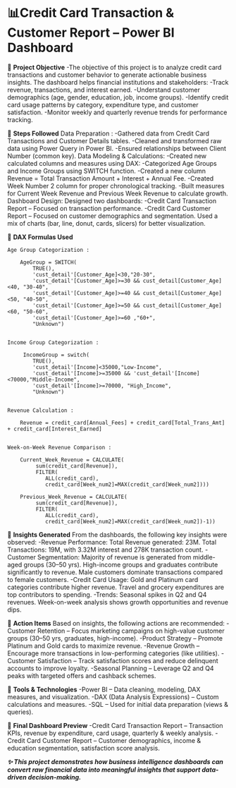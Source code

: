 # 📊Credit Card Transaction & Customer Report – Power BI Dashboard

🔹 **Project Objective**
	-The objective of this project is to analyze credit card transactions and customer behavior to generate actionable business insights. The dashboard helps financial institutions and stakeholders:
	-Track revenue, transactions, and interest earned.
	-Understand customer demographics (age, gender, education, job, income groups).
	-Identify credit card usage patterns by category, expenditure type, and customer satisfaction.
	-Monitor weekly and quarterly revenue trends for performance tracking.

🔹 **Steps Followed**
	Data Preparation :
		-Gathered data from Credit Card Transactions and Customer Details tables.
		-Cleaned and transformed raw data using Power Query in Power BI.
		-Ensured relationships between Client Number (common key).
	Data Modeling & Calculations:
		-Created new calculated columns and measures using DAX:
		-Categorized Age Groups and Income Groups using SWITCH function.
		-Created a new column Revenue = Total Transaction Amount + Interest + Annual Fee.
		-Created Week Number 2 column for proper chronological tracking.
		-Built measures for Current Week Revenue and Previous Week Revenue to calculate growth.
	Dashboard Design:
		Designed two dashboards:
			-Credit Card Transaction Report – Focused on transaction performance.
			-Credit Card Customer Report – Focused on customer demographics and segmentation.
		Used a mix of charts (bar, line, donut, cards, slicers) for better visualization.

🔹 **DAX Formulas Used**

	Age Group Categorization :

		AgeGroup = SWITCH(
		    TRUE(),
		    'cust_detail'[Customer_Age]<30,"20-30",
		    'cust_detail'[Customer_Age]>=30 && cust_detail[Customer_Age]<40, "30-40",
		    'cust_detail'[Customer_Age]>=40 && cust_detail[Customer_Age]<50, "40-50",
		    'cust_detail'[Customer_Age]>=50 && cust_detail[Customer_Age]<60, "50-60",
		    'cust_detail'[Customer_Age]>=60 ,"60+",
		    "Unknown")


	Income Group Categorization :

		 IncomeGroup = switch(
		    TRUE(),
		    'cust_detail'[Income]<35000,"Low-Income",
		    'cust_detail'[Income]>=35000 && 'cust_detail'[Income]<70000,"Middle-Income",
		    'cust_detail'[Income]>=70000, "High_Income",
		    "Unknown")


	Revenue Calculation :

		Revenue = credit_card[Annual_Fees] + credit_card[Total_Trans_Amt] + credit_card[Interest_Earned]


	Week-on-Week Revenue Comparison :

		Current_Week_Revenue = CALCULATE(
		     sum(credit_card[Revenue]),
		     FILTER(
		        ALL(credit_card),
		        credit_card[Week_num2]=MAX(credit_card[Week_num2])))

		Previous_Week_Revenue = CALCULATE(
		     sum(credit_card[Revenue]),
		     FILTER(
		        ALL(credit_card),
		        credit_card[Week_num2]=MAX(credit_card[Week_num2])-1))

🔹 **Insights Generated**
	From the dashboards, the following key insights were observed:
	-Revenue Performance:
		Total Revenue generated: 23M.
		Total Transactions: 19M, with 3.32M interest and 278K transaction count.
	-Customer Segmentation:
		Majority of revenue is generated from middle-aged groups (30–50 yrs).
		High-income groups and graduates contribute significantly to revenue.
		Male customers dominate transactions compared to female customers.
	-Credit Card Usage:
		Gold and Platinum card categories contribute higher revenue.
		Travel and grocery expenditures are top contributors to spending.
	-Trends:
		Seasonal spikes in Q2 and Q4 revenues.
		Week-on-week analysis shows growth opportunities and revenue dips.

🔹 **Action Items**
	Based on insights, the following actions are recommended:
		-Customer Retention – Focus marketing campaigns on high-value customer groups (30–50 yrs, graduates, high-income).
		-Product Strategy – Promote Platinum and Gold cards to maximize revenue.
		-Revenue Growth – Encourage more transactions in low-performing categories (like utilities).
		-Customer Satisfaction – Track satisfaction scores and reduce delinquent accounts to improve loyalty.
		-Seasonal Planning – Leverage Q2 and Q4 peaks with targeted offers and cashback schemes.

🔹 **Tools & Technologies**
	-Power BI – Data cleaning, modeling, DAX measures, and visualization.
	-DAX (Data Analysis Expressions) – Custom calculations and measures.
	-SQL – Used for initial data preparation (views & queries).

🔹 **Final Dashboard Preview**
	-Credit Card Transaction Report – Transaction KPIs, revenue by expenditure, card usage, quarterly & weekly analysis.
	-Credit Card Customer Report – Customer demographics, income & education segmentation, satisfaction score analysis.

***✨ This project demonstrates how business intelligence dashboards can convert raw financial data into meaningful insights that support data-driven decision-making.***

